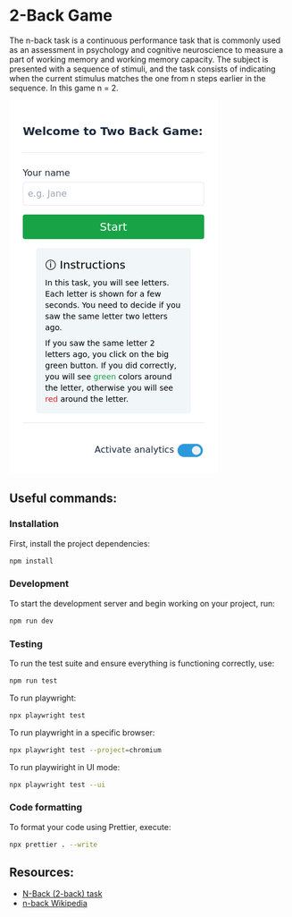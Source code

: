 # 2-Back Game 

The n-back task is a continuous performance task that is commonly used as an assessment in psychology and cognitive neuroscience to measure a part of working memory and working memory capacity. The subject is presented with a sequence of stimuli, and the task consists of indicating when the current stimulus matches the one from n steps earlier in the sequence. In this game n = 2.

![Example Image](https://github.com/migueldcdev/repo-images/blob/main/two-back-game/two-back-game.gif)


## Useful commands:

### Installation

First, install the project dependencies:

```bash
npm install
```

### Development

To start the development server and begin working on your project, run:

```bash
npm run dev
```

### Testing

To run the test suite and ensure everything is functioning correctly, use:

```bash
npm run test
```

To run playwright:

```bash
npx playwright test
```

To run playwright in a specific browser:

```bash
npx playwright test --project=chromium
```

To run playwiright in UI mode:

```bash
npx playwright test --ui
```

### Code formatting

To format your code using Prettier, execute:

```bash
npx prettier . --write
```

## Resources:
- [N-Back (2-back) task](https://www.psytoolkit.org/experiment-library/touch_nback2.html)
- [n-back Wikipedia](https://en.wikipedia.org/wiki/N-back)
